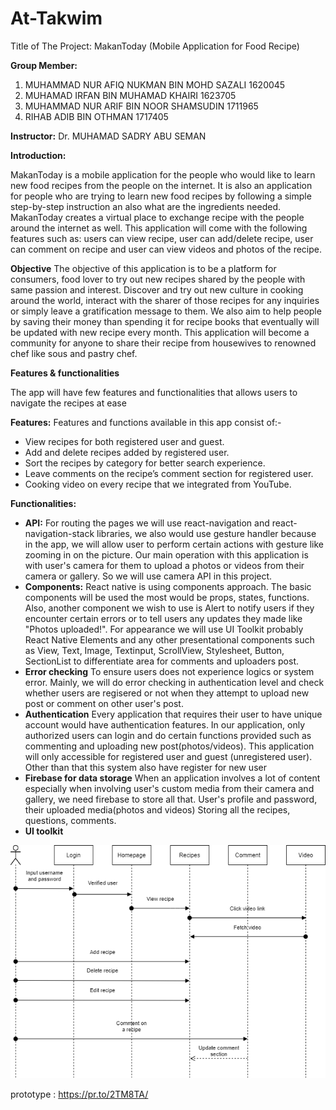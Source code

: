 # At-Takwim

Title of The Project: MakanToday (Mobile Application for Food Recipe) 

**Group Member:**

1)	MUHAMMAD NUR AFIQ NUKMAN BIN MOHD SAZALI 1620045 
2)	MUHAMAD IRFAN BIN MUHAMAD KHAIRI 1623705 
3)	MUHAMMAD NUR ARIF BIN NOOR SHAMSUDIN 1711965 
4)	RIHAB ADIB BIN OTHMAN 1717405

**Instructor:** Dr. MUHAMAD SADRY ABU SEMAN

**Introduction:**
	
MakanToday is a mobile application for the people who would like to learn new food recipes from the people on the internet. 
It is also an application for people who are trying to learn new food recipes by following a simple step-by-step instruction an also what are the ingredients needed. 
MakanToday creates a virtual place to exchange recipe with the people around the internet as well. 
This application will come with the following features such as: users can view recipe, user can add/delete recipe, 
user can comment on recipe and user can view videos and photos of the recipe. 

**Objective**
The objective of this application is to be a platform for consumers, food lover to try out new recipes shared by the people with same passion and interest. Discover and try out new culture in cooking around the world, interact with the sharer of those recipes for any inquiries or simply leave a gratification message to them. We also aim to help people by saving their money than spending it for recipe books that eventually will be updated with new recipe every month. This application will become a community for anyone to share their recipe from housewives to renowned chef like sous and pastry chef.

**Features & functionalities**

The app will have few features and functionalities that allows users to navigate the recipes at ease

**Features:**
Features and functions available in this app consist of:-
* View recipes for both registered user and guest.
* Add and delete recipes added by registered user.
* Sort the recipes by category for better search experience.
* Leave comments on the recipe’s comment section for registered user.
* Cooking video on every recipe that we integrated from YouTube.

**Functionalities:**

* **API:** For routing the pages we will use react-navigation and react-navigation-stack libraries, we also would use gesture handler because in the app, we will allow user to perform certain actions with gesture like zooming in on the picture. Our main operation with this application is with user's camera for them to upload a photos or videos from their camera or gallery. So we will use camera API in this project.
* **Components:** React native is using components approach. The basic components will be used the most would be props, states, functions.  Also, another component we wish to use is Alert to notify users if they encounter certain errors or to tell users any updates they made like "Photos uploaded!". For appearance we will use UI Toolkit probably React Native Elements and any other presentational components such as View, Text, Image, Textinput, ScrollView, Stylesheet, Button, SectionList to differentiate area for comments and uploaders post.
* **Error checking** To ensure users does not experience logics or system error. Mainly, we will do error checking in authentication level and check whether users are regisered or not when they attempt to upload new post or comment on other user's post.
* **Authentication** Every application that requires their user to have unique account would have authentication features. In our application, only authorized users can login and do certain functions provided such as commenting and uploading new post(photos/videos). This application will only accessible for registered user and guest (unregistered user). Other than that this system also have register for new user
* **Firebase for data storage** When an application involves a lot of content especially when involving user's custom media from their camera and gallery, we need firebase to store all that. User's profile and password, their uploaded media(photos and videos) Storing all the recipes, questions, comments.
* **UI toolkit** 

![Sequence diagram](/images/Recipeapp.png)

prototype : https://pr.to/2TM8TA/
